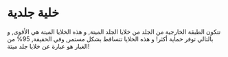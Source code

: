 # خلية جلدية

تتكون الطبقة الخارجية من الجلد من خلايا الجلد الميتة, و هذه الخلايا الميتة هي
الأقوى, و بالتالي توفر حماية أكثر! و هذه الخلايا تتساقط بشكل مستمر, وفي الحقيقة,
95% من الغبار هو عبارة عن خلايا جلد ميتة!
